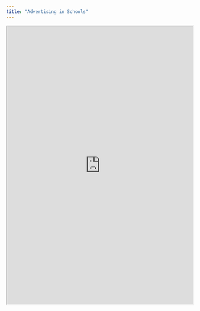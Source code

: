```yaml
---
title: "Advertising in Schools"
---
```




<iframe height="750" width="100%" src="https://ewelton.github.io/ktest/wiki.html#Advertising%20in%20Schools"></iframe>
